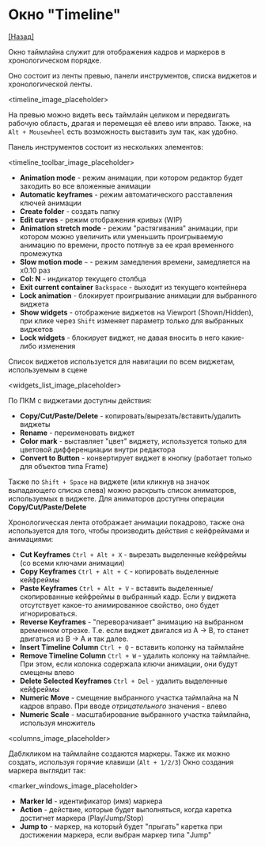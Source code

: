 # Окно "Timeline"

[[Назад]](@UI)

Окно таймлайна служит для отображения кадров и маркеров в хронологическом порядке. 

Оно состоит из ленты превью, панели инструментов, списка виджетов и хронологической ленты.

<timeline_image_placeholder>

На превью можно видеть весь таймлайн целиком и передвигать рабочую область, драгая и перемещая её влево или вправо. Также, на `Alt + Mousewheel` есть возможность выставить зум так, как удобно.

Панель инструментов состоит из нескольких элементов:

<timeline_toolbar_image_placeholder>

* **Animation mode** - режим анимации, при котором редактор будет заходить во все вложенные анимации
* **Automatic keyframes** - режим автоматического расставления ключей анимации
* **Create folder** - создать папку
* **Edit curves** - режим отображения кривых (WIP)
* **Animation stretch mode** - режим "растягивания" анимации, при котором можно увеличить или уменьшить проигрываемую анимацию по времени, просто потянув за ее края временного промежутка
* **Slow motion mode** `~` - режим замедления времени, замедляется на x0.10 раз
* **Col: N** - индикатор текущего столбца
* **Exit current container** `Backspace` - выходит из текущего контейнера
* **Lock animation** - блокирует проигрывание анимации для выбранного виджета
* **Show widgets** - отображение виджетов на Viewport (Shown/Hidden), при клике через `Shift` изменяет параметр только для выбранных виджетов
* **Lock widgets** - блокирует виджет, не давая вносить в него какие-либо изменения

Список виджетов используется для навигации по всем виджетам, используемым в сцене

<widgets_list_image_placeholder>

По ПКМ с виджетами доступны действия:
* **Copy/Cut/Paste/Delete** - копировать/вырезать/вставить/удалить виджеты
* **Rename** - переименовать виджет
* **Color mark** - выставляет "цвет" виджету, используется только для цветовой дифференциации внутри редактора
* **Convert to Button** - конвертирует виджет в кнопку (работает только для объектов типа Frame)

Также по `Shift + Space` на виджете (или кликнув на значок выпадающего списка слева) можно раскрыть список аниматоров, используемых в виджете.
Для аниматоров доступны операции **Copy/Cut/Paste/Delete**

Хронологическая лента отображает анимации покадрово, также она используется для того, чтобы производить действия с кейфреймами и анимациями:

* **Cut Keyframes** `Ctrl + Alt + X` - вырезать выделенные кейфреймы (со всеми ключами анимации)
* **Copy Keyframes** `Ctrl + Alt + C` - копировать выделенные кейфреймы
* **Paste Keyframes** `Ctrl + Alt + V` - вставить выделенные/скопированные кейфреймы в выбранный кадр. Если у виджета отсутствует какое-то анимированное свойство, оно будет игнорироваться.
* **Reverse Keyframes** - "переворачивает" анимацию на выбранном временном отрезке. Т.е. если виджет двигался из A -> B, то станет двигаться из B -> A и так далее.
* **Insert Timeline Column** `Ctrl + Q` - вставить колонку на таймлайне
* **Remove Timeline Column** `Ctrl + W` - удалить колонку на таймлайне. При этом, если колонка содержала ключи анимации, они будут смещены влево
* **Delete Selected Keyframes** `Ctrl + Del` - удалить выделенные кейфреймы
* **Numeric Move** - смещение выбранного участка таймлайна на N кадров вправо. При вводе *отрицательного* значения - влево
* **Numeric Scale** - масштабирование выбранного участка таймлайна, используя множитель

<columns_image_placeholder>

Даблкликом на таймлайне создаются маркеры. Также их можно создать, используя горячие клавиши (`Alt + 1/2/3`)
Окно создания маркера выглядит так:

<marker_windows_image_placeholder>

* **Marker Id** - идентификатор (имя) маркера
* **Action** - действие, которые будет выполняться, когда каретка достигнет маркера (Play/Jump/Stop)
* **Jump to** - маркер, на который будет "прыгать" каретка при достижении маркера, если выбран маркер типа "Jump"
